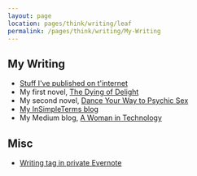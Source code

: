 ```yaml
---
layout: page
location: pages/think/writing/leaf
permalink: /pages/think/writing/My-Writing
---
```


## My Writing

- [Stuff I've published on t'internet](https://medium.com/a-woman-in-technology/links-eb4e2a0a7a43)
- My first novel, [The Dying of Delight](https://www.amazon.co.uk/Dying-Delight-Clare-Sudbery/dp/B000HWYKLG)
- My second novel, [Dance Your Way to Psychic Sex](https://s3-eu-west-1.amazonaws.com/clare-test-001/DanceYourWay/index.html)
- [My InSimpleTerms blog](https://insimpleterms.blog/)
- My Medium blog, [A Woman in Technology](https://medium.com/a-woman-in-technology)

## Misc

- [Writing tag in private Evernote](https://www.evernote.com/client/web?login=true#?an=true&n=a08ea77c-6cc2-49ae-958d-6b58cc21b8bc&query=tag%1FWriting%1FtagGuid%3A27d68ae4-2e20-401c-82e3-8c81f98d5ac6%1Eview%3AVIEW%2FALL_NOTES&)
